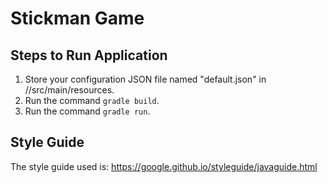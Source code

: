 # Stickman Game
## Steps to Run Application
1. Store your configuration JSON file named "default.json" in //src/main/resources.
2. Run the command `gradle build`.
3. Run the command `gradle run`.

## Style Guide
The style guide used is: https://google.github.io/styleguide/javaguide.html
